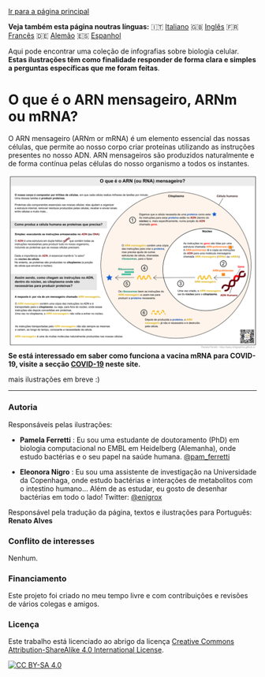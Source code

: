 
[Ir para a página principal](https://easy-infographics.github.io/pt/)

**Veja também esta página noutras línguas:** 🇮🇹 [Italiano](../it/) 🇬🇧 [Inglês](../en/) 🇫🇷 [Francês](../pt/) 🇩🇪 [Alemão](../de/) 🇪🇸 [Espanhol](../es/)

Aqui pode encontrar uma coleção de infografias sobre biologia celular.
**Estas ilustrações têm como finalidade responder de forma clara e simples a
perguntas específicas que me foram feitas**.

# O que é o ARN mensageiro, ARNm ou mRNA?

O ARN mensageiro (ARNm or mRNA) é um elemento essencial das nossas células, que permite ao nosso corpo criar proteínas utilizando as instruções presentes no nosso ADN.
ARN mensageiros são produzidos naturalmente e de forma contínua pelas células do nosso organismo a todos os instantes.

[![mRNA_cell.svg - versão portuguesa](images/mRNA_cell_PT.png)](images/mRNA_cell_PT.png)
**Se está interessado em saber como funciona a vacina mRNA para COVID-19, visite a secção [COVID-19](https://easy-infographics.github.io/COVID-19/en/) neste site.**

mais ilustrações em breve :)

***

### Autoria
 
Responsáveis pelas ilustrações:
 
* **Pamela Ferretti** : Eu sou uma estudante de doutoramento (PhD) em biologia computacional no EMBL em Heidelberg (Alemanha), onde estudo bactérias e o seu papel na saúde humana. [@pam_ferretti](https://twitter.com/pam_ferretti)
 
* **Eleonora Nigro** : Eu sou uma assistente de investigação na Universidade da Copenhaga, onde estudo bactérias e interações de metabolitos com o intestino humano... Além de as estudar, eu gosto de desenhar bactérias em todo o lado! Twitter: [@enigrox](https://twitter.com/enigrox)
 
Responsável pela tradução da página, textos e ilustrações para Português: **Renato Alves**

### Conflito de interesses

Nenhum.

### Financiamento

Este projeto foi criado no meu tempo livre e com contribuições e revisões de vários
colegas e amigos.

### Licença

Este trabalho está licenciado ao abrigo da licença
[Creative Commons Attribution-ShareAlike 4.0 International License][cc-by-sa].

[![CC BY-SA 4.0][cc-by-sa-image]][cc-by-sa]

[cc-by-sa]: http://creativecommons.org/licenses/by-sa/4.0/
[cc-by-sa-image]: https://licensebuttons.net/l/by-sa/4.0/88x31.png
[cc-by-sa-shield]: https://img.shields.io/badge/License-CC%20BY--SA%204.0-lightgrey.svg
